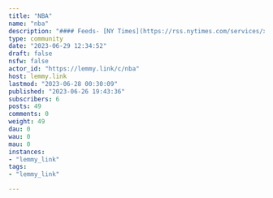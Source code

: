 ```yaml
---
title: "NBA" 
name: "nba"
description: "#### Feeds- [NY Times](https://rss.nytimes.com/services/xml/rss/nyt/ProBasketball.xml)- [ESPN](https://www.espn.com/espn/rss/nba/news)"
type: community
date: "2023-06-29 12:34:52"
draft: false
nsfw: false
actor_id: "https://lemmy.link/c/nba"
host: lemmy.link
lastmod: "2023-06-28 00:30:09"
published: "2023-06-26 19:43:36"
subscribers: 6
posts: 49
comments: 0
weight: 49
dau: 0
wau: 0
mau: 0
instances:
- "lemmy_link"
tags: 
- "lemmy_link"

---
```

